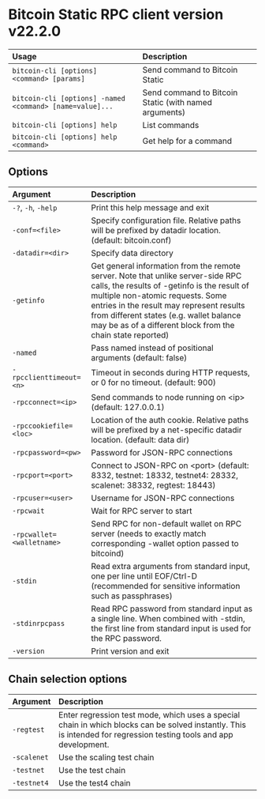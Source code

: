 # Bitcoin Static RPC client version v22.2.0

| Usage                                                    | Description                                              |
| :------------------------------------------------------- | :------------------------------------------------------- |
| `bitcoin-cli [options] <command> [params]`               | Send command to Bitcoin Static                        |
| `bitcoin-cli [options] -named <command> [name=value]...` | Send command to Bitcoin Static (with named arguments) |
| `bitcoin-cli [options] help`                             | List commands                                            |
| `bitcoin-cli [options] help <command>`                   | Get help for a command                                   |

Options
-------

| Argument                  | Description                                                                                                                                                                                                                                                                                                              |
| :------------------------ | :----------------------------------------------------------------------------------------------------------------------------------------------------------------------------------------------------------------------------------------------------------------------------------------------------------------------- |
| `-?`, `-h`, `-help`       | Print this help message and exit                                                                                                                                                                                                                                                                                         |
| `-conf=<file>`            | Specify configuration file. Relative paths will be prefixed by datadir location. (default: bitcoin.conf)                                                                                                                                                                                                                 |
| `-datadir=<dir>`          | Specify data directory                                                                                                                                                                                                                                                                                                   |
| `-getinfo`                | Get general information from the remote server. Note that unlike server-side RPC calls, the results of -getinfo is the result of multiple non-atomic requests. Some entries in the result may represent results from different states (e.g. wallet balance may be as of a different block from the chain state reported) |
| `-named`                  | Pass named instead of positional arguments (default: false)                                                                                                                                                                                                                                                              |
| `-rpcclienttimeout=<n>`   | Timeout in seconds during HTTP requests, or 0 for no timeout. (default: 900)                                                                                                                                                                                                                                             |
| `-rpcconnect=<ip>`        | Send commands to node running on &lt;ip&gt; (default: 127.0.0.1)                                                                                                                                                                                                                                                         |
| `-rpccookiefile=<loc>`    | Location of the auth cookie. Relative paths will be prefixed by a net-specific datadir location. (default: data dir)                                                                                                                                                                                                     |
| `-rpcpassword=<pw>`       | Password for JSON-RPC connections                                                                                                                                                                                                                                                                                        |
| `-rpcport=<port>`         | Connect to JSON-RPC on &lt;port&gt; (default: 8332, testnet: 18332, testnet4: 28332, scalenet: 38332, regtest: 18443)                                                                                                                                                                                                    |
| `-rpcuser=<user>`         | Username for JSON-RPC connections                                                                                                                                                                                                                                                                                        |
| `-rpcwait`                | Wait for RPC server to start                                                                                                                                                                                                                                                                                             |
| `-rpcwallet=<walletname>` | Send RPC for non-default wallet on RPC server (needs to exactly match corresponding -wallet option passed to bitcoind)                                                                                                                                                                                                   |
| `-stdin`                  | Read extra arguments from standard input, one per line until EOF/Ctrl-D (recommended for sensitive information such as passphrases)                                                                                                                                                                                      |
| `-stdinrpcpass`           | Read RPC password from standard input as a single line. When combined with -stdin, the first line from standard input is used for the RPC password.                                                                                                                                                                      |
| `-version`                | Print version and exit                                                                                                                                                                                                                                                                                                   |

Chain selection options
-----------------------

| Argument    | Description                                                                                                                                                        |
| :---------- | :----------------------------------------------------------------------------------------------------------------------------------------------------------------- |
| `-regtest`  | Enter regression test mode, which uses a special chain in which blocks can be solved instantly. This is intended for regression testing tools and app development. |
| `-scalenet` | Use the scaling test chain                                                                                                                                         |
| `-testnet`  | Use the test chain                                                                                                                                                 |
| `-testnet4` | Use the test4 chain                                                                                                                                                |
